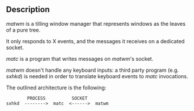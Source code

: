 ## Description

*matwm* is a tilling window manager that represents windows as the leaves of a pure tree.

It only responds to X events, and the messages it receives on a dedicated socket.

*matc* is a program that writes messages on *matwm*'s socket.

*matwm* doesn't handle any keyboard inputs: a third party program (e.g. *sxhkd*) is needed in order to translate keyboard events to *matc* invocations.

The outlined architecture is the following:

```
        PROCESS          SOCKET
sxhkd  -------->  matc  <------>  matwm
```
